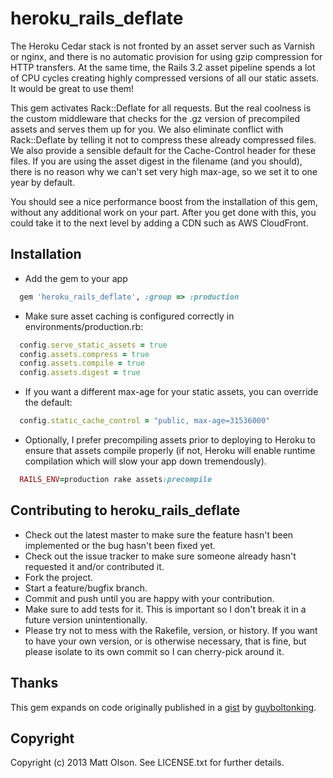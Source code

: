 # heroku\_rails\_deflate

The Heroku Cedar stack is not fronted by an asset server such as Varnish or nginx, and there is no automatic provision
for using gzip compression for HTTP transfers. At the same time, the Rails 3.2 asset pipeline spends a lot
of CPU cycles creating highly compressed versions of all our static assets. It would be great to use them!

This gem activates Rack::Deflate for all requests. But the real coolness is the custom middleware that checks
for the .gz version of precompiled assets and serves them up for you. We also eliminate conflict with Rack::Deflate
by telling it not to compress these already compressed files. We also provide a sensible default for the Cache-Control
header for these files. If you are using the asset digest in the filename (and you should), there is no reason
why we can't set very high max-age, so we set it to one year by default.

You should see a nice performance boost from the installation of this gem, without any additional work on your
part. After you get done with this, you could take it to the next level by adding a CDN such as AWS CloudFront.

## Installation

* Add the gem to your app

```ruby
  gem 'heroku_rails_deflate', :group => :production
```

* Make sure asset caching is configured correctly in environments/production.rb:

```ruby
  config.serve_static_assets = true
  config.assets.compress = true
  config.assets.compile = true
  config.assets.digest = true
```

* If you want a different max-age for your static assets, you can override the default:

```ruby
  config.static_cache_control = "public, max-age=31536000"
```

* Optionally, I prefer precompiling assets prior to deploying to Heroku to ensure that assets compile properly (if not, Heroku will enable runtime compilation which will slow your app down tremendously).

```ruby
  RAILS_ENV=production rake assets:precompile
```


## Contributing to heroku\_rails\_deflate
 
* Check out the latest master to make sure the feature hasn't been implemented or the bug hasn't been fixed yet.
* Check out the issue tracker to make sure someone already hasn't requested it and/or contributed it.
* Fork the project.
* Start a feature/bugfix branch.
* Commit and push until you are happy with your contribution.
* Make sure to add tests for it. This is important so I don't break it in a future version unintentionally.
* Please try not to mess with the Rakefile, version, or history. If you want to have your own version, or is otherwise necessary, that is fine, but please isolate to its own commit so I can cherry-pick around it.

## Thanks

This gem expands on code originally published in a [gist](https://gist.github.com/guyboltonking/2152663) by [guyboltonking](https://github.com/guyboltonking). 

## Copyright

Copyright (c) 2013 Matt Olson. See LICENSE.txt for further details.

